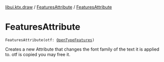 [libui.ktx.draw](../README.md) / [FeaturesAttribute](README.md) / [FeaturesAttribute](-features-attribute.md)

# FeaturesAttribute

`FeaturesAttribute(otf: `[`OpenTypeFeatures`](../-open-type-features/README.md)`)`

Creates a new Attribute that changes the font family of the text it is applied to.
otf is copied you may free it.
